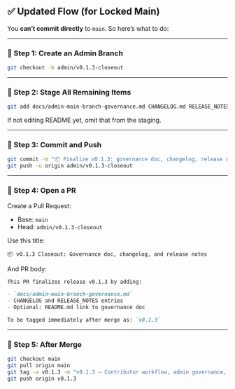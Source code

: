 ## ✅ Updated Flow (for Locked Main)

You **can’t commit directly** to `main`. So here’s what to do:

---

### 📌 Step 1: Create an Admin Branch

```bash
git checkout -b admin/v0.1.3-closeout
```

---

### 📌 Step 2: Stage All Remaining Items

```bash
git add docs/admin-main-branch-governance.md CHANGELOG.md RELEASE_NOTES.md README.md
```

If not editing README yet, omit that from the staging.

---

### 📌 Step 3: Commit and Push

```bash
git commit -m "📦 Finalize v0.1.3: governance doc, changelog, release notes, and README link"
git push -u origin admin/v0.1.3-closeout
```

---

### 📌 Step 4: Open a PR

Create a Pull Request:

* Base: `main`
* Head: `admin/v0.1.3-closeout`

Use this title:

```
📦 v0.1.3 Closeout: Governance doc, changelog, and release notes
```

And PR body:

```markdown
This PR finalizes release v0.1.3 by adding:

- `docs/admin-main-branch-governance.md`
- CHANGELOG and RELEASE_NOTES entries
- Optional: README.md link to governance doc

To be tagged immediately after merge as: `v0.1.3`
```

---

### 📌 Step 5: After Merge

```bash
git checkout main
git pull origin main
git tag -a v0.1.3 -m "v0.1.3 – Contributor workflow, admin governance, and release notes"
git push origin v0.1.3
```
